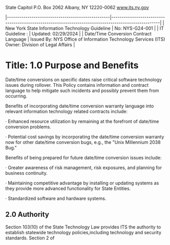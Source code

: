 State Capitol P.O. Box 2062 Albany, NY 12220-0062 www.its.ny.gov

|--------------------------------------------------|-----------------------------------------------------------------------------------------------------|
| New York State Information  Technology Guideline | No:  NYS-G24-001                                                                                    |
| IT Guideline :                                   | Updated:  02/29/2024                                                                                |
| Date/Time Conversion  Contract Language          | Issued By:  NYS Office of Information  Technology Services (ITS)  Owner:  Division of Legal Affairs |

# Title: **1.0 Purpose and Benefits**

Date/time conversions on specific dates raise critical software technology issues during rollover. This Policy contains information and contract language to help mitigate such incidents and possibly prevent them from occurring.

Benefits of incorporating date/time conversion warranty language into relevant information technology related contracts include:

· Enhanced resource utilization by remaining at the forefront of date/time conversion problems.

· Potential cost savings by incorporating the date/time conversion warranty now for other date/time conversion bugs, e.g., the "Unix Millennium 2038 Bug."

Benefits of being prepared for future date/time conversion issues include:

· Greater awareness of risk management, risk exposures, and planning for business continuity.

· Maintaining competitive advantage by installing or updating systems as they provide more advanced functionality for State Entities.

· Standardized software and hardware systems.

## **2.0 Authority**

Section 103(10) of the State Technology Law provides ITS the authority to establish statewide technology policies,including technology and security standards. Section 2 of
